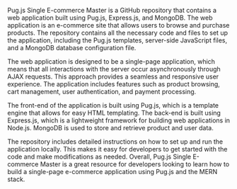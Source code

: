 Pug.js Single E-commerce Master is a GitHub repository that contains a web application built using Pug.js, Express.js, and MongoDB. The web application is an e-commerce site that allows users to browse and purchase products. The repository contains all the necessary code and files to set up the application, including the Pug.js templates, server-side JavaScript files, and a MongoDB database configuration file.

The web application is designed to be a single-page application, which means that all interactions with the server occur asynchronously through AJAX requests. This approach provides a seamless and responsive user experience. The application includes features such as product browsing, cart management, user authentication, and payment processing.

The front-end of the application is built using Pug.js, which is a template engine that allows for easy HTML templating. The back-end is built using Express.js, which is a lightweight framework for building web applications in Node.js. MongoDB is used to store and retrieve product and user data.

The repository includes detailed instructions on how to set up and run the application locally. This makes it easy for developers to get started with the code and make modifications as needed. Overall, Pug.js Single E-commerce Master is a great resource for developers looking to learn how to build a single-page e-commerce application using Pug.js and the MERN stack.
